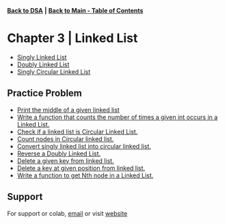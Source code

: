 [**Back to DSA**](https://github.com/xanderbilla/LPU-Academics/tree/main/blob/CSE205/CSE205.md) **|** [**Back to Main - Table of Contents**](https://github.com/xanderbilla/LPU-Academics/blob/main/README.md)

# Chapter 3 | Linked List

- [Singly Linked List](https://github.com/xanderbilla/LPU-Academics/blob/main/CSE%20205%20-%20DSA/Chapter%203%20-%20Linked%20List/3_1-Singly_Linked_List.cpp)
- [Doubly Linked List](https://github.com/xanderbilla/LPU-Academics/blob/main/CSE%20205%20-%20DSA/Chapter%203%20-%20Linked%20List/3_2-Doubly_Linked_List.cpp)
- [Singly Circular Linked List](https://github.com/xanderbilla/LPU-Academics/blob/main/CSE%20205%20-%20DSA/Chapter%203%20-%20Linked%20List/3_3-Singly_Circular_Linked_List.cpp)

## Practice Problem 

- [Print the middle of a given linked list](https://github.com/xanderbilla/LPU-Academics/blob/main/Practice/DSA_Practice/Practice_10.cpp)
- [Write a function that counts the number of times a given int occurs in a Linked List.](https://github.com/xanderbilla/LPU-Academics/blob/main/Practice/DSA_Practice/Practice_11.cpp)
- [Check if a linked list is Circular Linked List.](https://github.com/xanderbilla/LPU-Academics/blob/main/Practice/DSA_Practice/Practice_12.cpp)
- [Count nodes in Circular linked list.](https://github.com/xanderbilla/LPU-Academics/blob/main/Practice/DSA_Practice/Practice_13.cpp)
- [Convert singly linked list into circular linked list.]()
- [Reverse a Doubly Linked List.](https://github.com/xanderbilla/LPU-Academics/blob/main/Practice/DSA_Practice/Practice_15.cpp)
- [Delete a given key from linked list.](https://github.com/xanderbilla/LPU-Academics/blob/main/Practice/DSA_Practice/Practice_16.cpp)
- [Delete a key at given position from linked list.](https://github.com/xanderbilla/LPU-Academics/blob/main/Practice/DSA_Practice/Practice_17.cpp)
- [Write a function to get Nth node in a Linked List.](https://github.com/xanderbilla/LPU-Academics/blob/main/Practice/DSA_Practice/Practice_18.cpp)
## Support

For support or colab, [email](mailto:dev.xanderbilla@gmail.com) or visit [website](https://xanderbilla.com)
